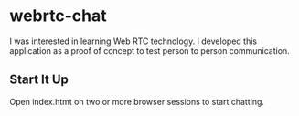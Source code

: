 # webrtc-chat

I was interested in learning Web RTC technology. I developed this application as a proof of concept to test person to person communication.

## Start It Up

Open index.htmt on two or more browser sessions to start chatting.
